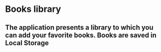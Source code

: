 <h1>Books library</h1>

<h2>The application presents a library to which you can add your favorite books. Books are saved in Local Storage</h2>